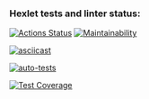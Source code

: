 ### Hexlet tests and linter status:
[![Actions Status](https://github.com/Vladimir3110/python-project-50/actions/workflows/hexlet-check.yml/badge.svg)](https://github.com/Vladimir3110/python-project-50/actions)  [![Maintainability](https://api.codeclimate.com/v1/badges/ec816e4a62081b73ea3b/maintainability)](https://codeclimate.com/github/Vladimir3110/python-project-50/maintainability)

[![asciicast](https://asciinema.org/a/662805.svg)](https://asciinema.org/a/662805)

[![auto-tests](https://github.com/Vladimir3110/python-project-50/actions/workflows/pyci.yml/badge.svg)](https://github.com/Vladimir3110/python-project-50/actions/workflows/pyci.yml)

[![Test Coverage](https://api.codeclimate.com/v1/badges/ec816e4a62081b73ea3b/test_coverage)](https://codeclimate.com/github/Vladimir3110/python-project-50/test_coverage)
